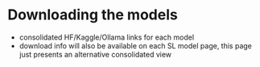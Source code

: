 # Downloading the models
- consolidated HF/Kaggle/Ollama links for each model
- download info will also be available on each SL model page, this page just presents an alternative consolidated view